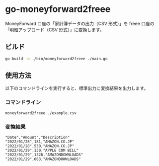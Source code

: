# go-moneyforward2freee

MoneyForward 口座の「家計簿データの出力（CSV 形式）」を freee 口座の「明細アップロード（CSV 形式）」に変換します。

## ビルド

```bash
go build -o ./bin/moneyforward2freee ./main.go
```

## 使用方法

以下のコマンドラインを実行すると、標準出力に変換結果を出力します。

### コマンドライン
```sh
moneyforward2freee ./example.csv
```

### 変換結果
```csv
"Date","Amount","Description"
"2022/01/28",181,"AMAZON.CO.JP"
"2022/01/28",530,"AMAZON.CO.JP"
"2022/01/29",130,"APPLE COM BILL"
"2022/01/29",1326,"AMAZONDOWNLOADS"
"2022/01/29",663,"AMAZONDOWNLOADS"
```
